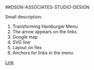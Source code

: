 ##DSGN-ASSOCIATES-STUDIO-DESIGN

Small description:

1.	Transforming Hamburger Menu
2.	The arrow appears on the links
3.	Google map
4.	SVG line
5.  Layout on flex
6.  Anchors for links in the menu


[Link](https://ultimo2905.github.io/DZ-22.10.2018/)
